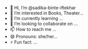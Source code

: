 - 👋 Hi, I’m @sadika-binte-iftekhar
- 👀 I’m interested in Books, Theater...
- 🌱 I’m currently learning ...
- 💞️ I’m looking to collaborate on ...
- 📫 How to reach me ...
- 😄 Pronouns: she/her...
- ⚡ Fun fact: ...

<!---
sadika-binte-iftekhar/sadika-binte-iftekhar is a ✨ special ✨ repository because its `README.md` (this file) appears on your GitHub profile.
You can click the Preview link to take a look at your changes.
--->
